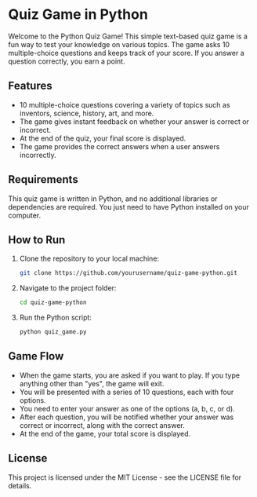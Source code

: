 # Quiz Game in Python

Welcome to the Python Quiz Game! This simple text-based quiz game is a fun way to test your knowledge on various topics. The game asks 10 multiple-choice questions and keeps track of your score. If you answer a question correctly, you earn a point.

## Features
- 10 multiple-choice questions covering a variety of topics such as inventors, science, history, art, and more.
- The game gives instant feedback on whether your answer is correct or incorrect.
- At the end of the quiz, your final score is displayed.
- The game provides the correct answers when a user answers incorrectly.

## Requirements
This quiz game is written in Python, and no additional libraries or dependencies are required. You just need to have Python installed on your computer.

## How to Run
1. Clone the repository to your local machine:
   ```bash
   git clone https://github.com/yourusername/quiz-game-python.git
2. Navigate to the project folder:
   ```bash
   cd quiz-game-python
3. Run the Python script:
   ```bash
   python quiz_game.py


## Game Flow
- When the game starts, you are asked if you want to play. If you type anything other than "yes", the game will exit.
- You will be presented with a series of 10 questions, each with four options.
- You need to enter your answer as one of the options (a, b, c, or d).
- After each question, you will be notified whether your answer was correct or incorrect, along with the correct answer.
- At the end of the game, your total score is displayed.


## License
This project is licensed under the MIT License - see the LICENSE file for details.
